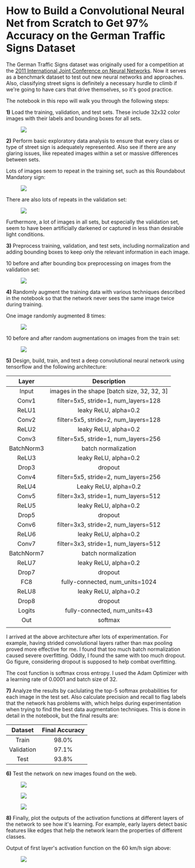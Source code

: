 # How to Build a Convolutional Neural Net from Scratch to Get 97% Accuracy on the German Traffic Signs Dataset
The German Traffic Signs dataset was originally used for a competition at the [2011 International Joint Conference on Neural Networks](http://benchmark.ini.rub.de/). Now it serves as a benchmark dataset to test out new neural networks and approaches. Also, classifying street signs is definitely a necessary hurdle to climb if we're going to have cars that drive themselves, so it's good practice. 

The notebook in this repo will walk you through the following steps:

**1)** Load the training, validation, and test sets. These include 32x32 color images with their labels and bounding boxes for all sets.
<figure>
 <img src="readme_images/examples_train.png"/>
</figure>
 <p></p> 

**2)** Perform basic exploratory data analysis to ensure that every class or type of street sign is adequately represented. Also see if there are any glaring issues, like repeated images within a set or massive differences between sets.

Lots of images seem to repeat in the training set, such as this Roundabout Mandatory sign:
<figure>
 <img src="readme_images/repeat_roundabout_train.png" />
</figure>
 <p></p> 
 
 There are also lots of repeats in the validation set:
 <figure>
 <img src="readme_images/repeat_roundabout_valid.png" />
</figure>
 <p></p> 
Furthermore, a lot of images in all sets, but especially the validation set, seem to have been artificially darkened or captured in less than desirable light conditions.

**3)** Preprocess training, validation, and test sets, including normalization and adding bounding boxes to keep only the relevant information in each image.

10 before and after bounding box preprocessing on images from the validation set:
 <figure>
 <img src="readme_images/before_after_bboxes.png" />
</figure>
 <p></p> 
 
**4)** Randomly augment the training data with various techniques described in the notebook so that the network never sees the same image twice during training.

One image randomly augmented 8 times:
<figure>
 <img src="readme_images/data_augmentation.png" />
</figure>
 <p></p>

10 before and after random augmentations on images from the train set:
<figure>
 <img src="readme_images/before_after_augmentation.png" />
</figure>
 <p></p>
 
**5)** Design, build, train, and test a deep convolutional neural network using tensorflow and the following architecture: 

| Layer     | Description | 
|:--------------:|:-------------:| 
| Input      | images in the shape [batch size, 32, 32, 3] | 
| Conv1    | filter=5x5, stride=1, num_layers=128| 
| ReLU1 | leaky ReLU, alpha=0.2 |  
| Conv2      | filter=5x5, stride=2, num_layers=128| 
| ReLU2    | leaky ReLU, alpha=0.2  | 
| Conv3      | filter=5x5, stride=1, num_layers=256| 
| BatchNorm3  | batch normalization | 
| ReLU3    | leaky ReLU, alpha=0.2  | 
| Drop3 | dropout |  
| Conv4     | filter=5x5, stride=2, num_layers=256| 
| ReLU4    | Leaky ReLU, alpha=0.2  | 
| Conv5     | filter=3x3, stride=1, num_layers=512| 
| ReLU5    | leaky ReLU, alpha=0.2  | 
| Drop5 | dropout |
| Conv6     | filter=3x3, stride=2, num_layers=512| 
| ReLU6    | leaky ReLU, alpha=0.2  | 
| Conv7     | filter=3x3, stride=1, num_layers=512| 
| BatchNorm7  | batch normalization | 
| ReLU7    | leaky ReLU, alpha=0.2  | 
| Drop7 | dropout | 
| FC8   | fully-connected, num_units=1024  |
| ReLU8    | leaky ReLU, alpha=0.2  | 
| Drop8 | dropout |
| Logits   | fully-connected, num_units=43  |
| Out | softmax |
|     |     |

I arrived at the above architecture after lots of experimentation. For example, having strided convolutional layers rather than max pooling proved more effective for me. I found that too much batch normalization caused severe overfitting. Oddly, I found the same with too much dropout. Go figure, considering dropout is supposed to help combat overfitting. 

The cost function is softmax cross entropy. I used the Adam Optimizer with a learning rate of 0.0001 and batch size of 32.

**7)** Analyze the results by caclulating the top-5 softmax probabilities for each image in the test set. Also calculate precision and recall to flag labels that the network has problems with, which helps during experimentation when trying to find the best data augmentation techniques. This is done in detail in the notebook, but the final results are:

| Dataset     | Final Accuracy | 
|:--------------:|:-------------:| 
| Train      | 98.0% | 
| Validation    | 97.1% | 
| Test | 93.8% |  

**6)** Test the network on new images found on the web.

 <figure>
 <img src="readme_images/roundabout_web_softmax.png" />
</figure>
 <p></p> 
 
  <figure>
 <img src="readme_images/yield_web_softmax.png" />
</figure>
 <p></p> 
 
 <figure>
 <img src="readme_images/60_web_softmax.png" />
</figure>
 <p></p> 

**8)** Finally, plot the outputs of the activation functions at different layers of the network to see how it's learning. For example, early layers detect basic features like edges that help the network learn the properties of different classes.

Output of first layer's activation function on the 60 km/h sign above:
 <figure>
 <img src="readme_images/60_web_activationmap.png" />
</figure>
 <p></p> 

